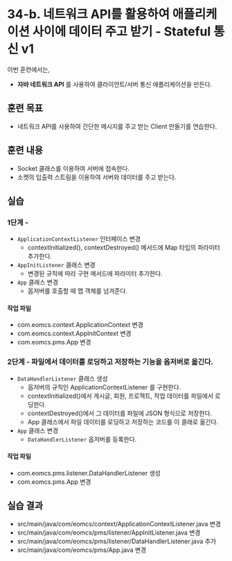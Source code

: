 # 34-b. 네트워크 API를 활용하여 애플리케이션 사이에 데이터 주고 받기 - Stateful 통신 v1

이번 훈련에서는,
- **자바 네트워크 API** 를 사용하여 클라이언트/서버 통신 애플리케이션을 만든다. 

## 훈련 목표
- 네트워크 API를 사용하여 간단한 메시지를 주고 받는 Client 만들기를 연습한다.

## 훈련 내용
- Socket 클래스를 이용하여 서버에 접속한다.
- 소켓의 입출력 스트림을 이용하여 서버와 데이터를 주고 받는다.


## 실습

### 1단계 - 

- `ApplicationContextListener` 인터페이스 변경
  - contextInitialized(), contextDestroyed() 메서드에 Map 타입의 파라미터 추가한다.
- `AppInitListener` 클래스 변경
  - 변경된 규칙에 따라 구현 메서드에 파라미터 추가한다.
- `App` 클래스 변경
  - 옵저버를 호출할 때 맵 객체를 넘겨준다.

#### 작업 파일
- com.eomcs.context.ApplicationContext 변경
- com.eomcs.context.AppInitContext 변경
- com.eomcs.pms.App 변경


### 2단계 - 파일에서 데이터를 로딩하고 저장하는 기능을 옵저버로 옮긴다.

- `DataHandlerListener` 클래스 생성
  - 옵저버의 규칙인 ApplicationContextListener 를 구현한다.
  - contextInitialized()에서 게시글, 회원, 프로젝트, 작업 데이터를 파일에서 로딩한다.
  - contextDestroyed()에서 그 데이터를 파일에 JSON 형식으로 저장한다.
  - App 클래스에서 파일 데이터를 로딩하고 저장하는 코드를 이 클래로 옮긴다. 
- `App` 클래스 변경
  - `DataHandlerListener` 옵저버를 등록한다.
  
#### 작업 파일
- com.eomcs.pms.listener.DataHandlerListener 생성
- com.eomcs.pms.App 변경


## 실습 결과
- src/main/java/com/eomcs/context/ApplicationContextListener.java 변경
- src/main/java/com/eomcs/pms/listener/AppInitListener.java 변경
- src/main/java/com/eomcs/pms/listener/DataHandlerListener.java 추가
- src/main/java/com/eomcs/pms/App.java 변경
